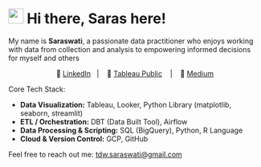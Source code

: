# <img src="https://media.giphy.com/media/hvRJCLFzcasrR4ia7z/giphy.gif" width="30px"> Hi there, Saras here!
My name is **Saraswati**, a passionate data practitioner who enjoys working with data from collection and analysis to empowering informed decisions for myself and others

<div align="center">

:link:  [LinkedIn][LinkedIn]&nbsp;&nbsp;&nbsp;|&nbsp;&nbsp;&nbsp; :link: [Tableau Public][tableau] &nbsp;&nbsp;&nbsp;|&nbsp;&nbsp;&nbsp; :link: [Medium][medium]

</div>

<div align="left">

Core Tech Stack:
- **Data Visualization:** Tableau, Looker, Python Library (matplotlib, seaborn, streamlit)
- **ETL / Orchestration:** DBT (Data Built Tool), Airflow  
- **Data Processing & Scripting:** SQL (BigQuery), Python, R Language  
- **Cloud & Version Control:** GCP, GitHub  

Feel free to reach out me: tdw.saraswati@gmail.com

</div>

[LinkedIn]:https://www.linkedin.com/in/osrswati/
[tableau]:https://public.tableau.com/app/profile/srswati/vizzes
[medium]:https://srswati.medium.com/
